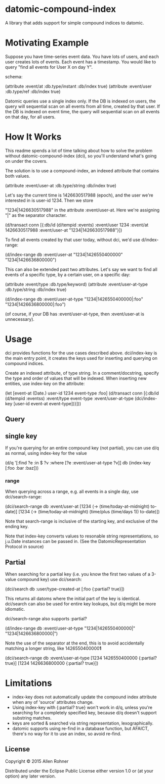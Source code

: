 # datomic-compound-index

A library that adds support for simple compound indices to datomic.

# Motivating Example

Suppose you have time-series event data. You have lots of users, and
each user creates lots of events. Each event has a timestamp. You
would like to query "find all events for User X on day Y".

schema:

(attribute :event/at :db.type/instant
           :db/index true)
(attribute :event/user :db.type/ref
           :db/index true)

Datomic queries use a single index only. If the DB is indexed on users, the
query will sequential scan on all events from all time, created by
that user. If the DB is indexed on event time, the query will
sequential scan on all events on that day, for all users.

# How It Works

This readme spends a lot of time talking about how to solve the
problem without datomic-compound-index (dci), so you'll understand
what's going on under the covers.

The solution is to use a compound-index, an indexed attribute that contains both values.

(attribute :event/user-at :db.type/string
           :db/index true)

Let's say the current time is 1426630517988 (epoch), and the user we're interested in is user-id 1234. Then we store

"1234|1426630517988" in the attribute :event/user-at. Here we're assigning "|" as the separator character.

(d/transact conn [{:db/id (d/tempid :events)
                   :event/user 1234
                   :event/at 1426630517988
                   :event/user-at "1234|1426630517988"}])

To find all events created by that user today, without dci, we'd use d/index-range:

(d/index-range db :event/user-at "1234|1426550400000" "1234|1426636800000")

This can also be extended past two attributes. Let's say we want to find all events of a specific type, by a certain user, on a specific day:

(attribute :event/type :db.type/keyword)
(attribute :event/user-at-type :db.type/string
           :db/index true)

(d/index-range db :event/user-at-type "1234|1426550400000|:foo" "1234|1426636800000|:foo")

(of course, if your DB has :event/user-at-type, then :event/user-at is unnecessary).

# Usage

dci provides functions for the use cases described
above. dci/index-key is the main entry point, it creates the keys used
for inserting and querying on compound indices.

Create an indexed attribute, of type string. In a comment/docstring,
specify the type and order of values that will be indexed. When
inserting new entities, use index-key on the attribute:

(let [event-at (Date.)
      user-id 1234
      event-type :foo]
  (d/transact conn [{:db/id (d/tempid :eventss)
                   :event/type event-type
                   :event/user-at-type (dci/index-key [user-id event-at event-type])}]))

## Query

## single key

If you're querying for an entire compound key (not partial), you can use d/q as normal, using index-key for the value

(d/q '[:find ?e :in $ ?v :where [?e :event/user-at-type ?v]] db (index-key [:foo :bar :baz]))

### range

When querying across a range, e.g. all events in a single day, use dci/search-range:

(dci/search-range db :event/user-at [1234 (-> (time/today-at-midnight) to-date)] [1234 (-> (time/today-at-midnight) (time/plus (time/days 1)) to-date)])

Note that search-range is inclusive of the starting key, and exclusive of the ending key.

Note that index-key converts values to resonable string representations, so j.u.Date instances can be passed in. (See the DatomicRepresentation Protocol in source)

## Partial
When searching for a partial key (i.e. you know the first two values of a 3-value compound key) use dci/search:

(dci/search db :user/type-created-at [:foo {:partial? true}])

This returns all datoms where the initial part of the key is identical. dci/search can also be used for entire key lookups, but d/q might be more idiomatic.

dci/search-range also supports :partial?

(d/index-range db :event/user-at-type "1234|1426550400000|" "1234|1426636800000|")

Note the use of the separator at the end, this is to avoid accidentally matching a longer string, like 1426550400000<b>1</b>

(dci/search-range db :event/user-at-type [1234 1426550400000 {:partial? true}] [1234 1426636800000 {:partial? true}])

# Limitations

- index-key does not automatically update the compound index attribute when any of 'source' attributes change.
- Using index-key with {:partial? true} won't work in d/q, unless you're searching for a completely specified key, because d/q doesn't support substring matches.
- keys are sorted & searched via string representation, lexographically.
- datomic supports using re-find in a database function, but AFAICT, there's no way for it to use an index, so avoid re-find.

## License

Copyright © 2015 Allen Rohner

Distributed under the Eclipse Public License either version 1.0 or (at
your option) any later version.

